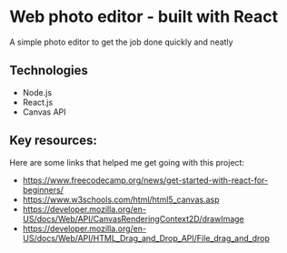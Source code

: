 # Web photo editor - built with React
A simple photo editor to get the job done quickly and neatly

## Technologies
- Node.js
- React.js
- Canvas API

## Key resources:
Here are some links that helped me get going with this project:
* https://www.freecodecamp.org/news/get-started-with-react-for-beginners/
* https://www.w3schools.com/html/html5_canvas.asp
* https://developer.mozilla.org/en-US/docs/Web/API/CanvasRenderingContext2D/drawImage
* https://developer.mozilla.org/en-US/docs/Web/API/HTML_Drag_and_Drop_API/File_drag_and_drop